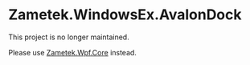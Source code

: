 # Zametek.WindowsEx.AvalonDock

This project is no longer maintained.

Please use [Zametek.Wpf.Core](https://github.com/countincognito/Zametek.Wpf.Core) instead.
